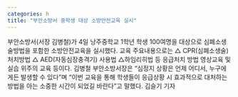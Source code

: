 ```yaml
---
categories: h
title: "부안소방서 중학생 대상 소방안전교육 실시"
---
```

부안소방서(서장 김병철)가 4일 낭주중학교 1학년 학생 100여명을 대상으로 심폐소생술방법을 포함한 소방안전교육을 실시했다. 교육 주요내용으로는 △ CPR(심폐소생술) 처치방법 △ AED(자동심장충격기) 사용법 △하임리히법 등 응급처치 방법 영상교육 및 실습 위주의 교육 등이다. 김병철 부안소방서장은 “심정지 상황은 언제 어디서, 누구에게든 발생할 수 있다”며 “이번 교육을 통해 학생들이 응급상황 시 효과적으로 대처하는 방법을 아는 소중한 시간이 되었길 바란다”고 말했다. 김슬기 기자